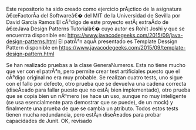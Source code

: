 Este repositorio ha sido creado como ejercicio prÃ¡ctico de la asignatura â€œFactorÃ­a del Softwareâ€� del MIT de la Universidad de Sevilla por David Garcia Ramos
El cÃ³digo de este proyecto estÃ¡ extraÃ­do de â€œJava Design Patterns Tutorialâ€� cuyo autor es Rohit Joshi y que se encuentra disponible en:
https://www.javacodegeeks.com/2015/09/java-design-patterns.html
El patrÃ³n aquÃ­ presentado es Template Dessign Pattern disponible en https://www.javacodegeeks.com/2015/09/template-design-pattern.html

Se han realizado pruebas a la clase GeneraNumeros.
Esta no tiene mucho que ver con el patrÃ³n, pero permite crear test artificiales puesto que el cÃ³digo original no era muy probable.
Se realizan cuatro tests, uno sigue con el fallo por defecto, otro prueba que se devuelva una cadena correcta (diseÃ±ado para fallar puesto que no estÃ¡ bien implementado), otro prueba que se copia bien un nÃºmero (se hace un uso, aunque no muy inteligente (se usa esencialmente para demostrar que se puede), de un mock) y finalmente una prueba de que se cambia un atributo. Todos estos tests tienen mucha redundancia, pero estÃ¡n diseÃ±ados para probar capacidades de Junit.
OK, revisado

